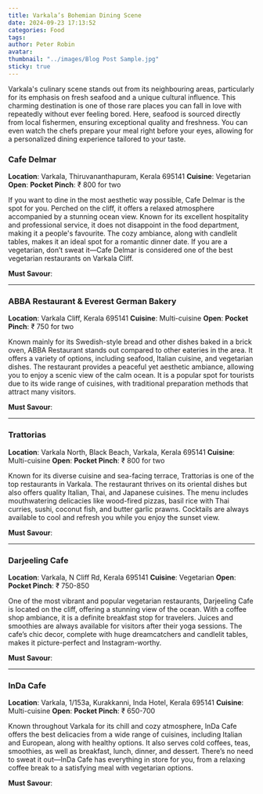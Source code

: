 ```yaml
---
title: Varkala’s Bohemian Dining Scene
date: 2024-09-23 17:13:52
categories: Food
tags:
author: Peter Robin
avatar:
thumbnail: "../images/Blog Post Sample.jpg"
sticky: true
---
```

Varkala's culinary scene stands out from its neighbouring areas, particularly for its emphasis on fresh seafood and a unique cultural influence. This charming destination is one of those rare places you can fall in love with repeatedly without ever feeling bored. Here, seafood is sourced directly from local fishermen, ensuring exceptional quality and freshness. You can even watch the chefs prepare your meal right before your eyes, allowing for a personalized dining experience tailored to your taste.

### Cafe Delmar
**Location**: Varkala, Thiruvananthapuram, Kerala 695141
**Cuisine**: Vegetarian
**Open**: 
**Pocket Pinch**: ₹ 800 for two

If you want to dine in the most aesthetic way possible, Cafe Delmar is the spot for you. Perched on the cliff, it offers a relaxed atmosphere accompanied by a stunning ocean view. Known for its excellent hospitality and professional service, it does not disappoint in the food department, making it a people's favourite. The cozy ambiance, along with candlelit tables, makes it an ideal spot for a romantic dinner date. If you are a vegetarian, don’t sweat it—Cafe Delmar is considered one of the best vegetarian restaurants on Varkala Cliff.

**Must Savour**:

---

### ABBA Restaurant & Everest German Bakery
**Location**: Varkala Cliff, Kerala 695141
**Cuisine**: Multi-cuisine
**Open**: 
**Pocket Pinch**: ₹ 750 for two

Known mainly for its Swedish-style bread and other dishes baked in a brick oven, ABBA Restaurant stands out compared to other eateries in the area. It offers a variety of options, including seafood, Italian cuisine, and vegetarian dishes. The restaurant provides a peaceful yet aesthetic ambiance, allowing you to enjoy a scenic view of the calm ocean. It is a popular spot for tourists due to its wide range of cuisines, with traditional preparation methods that attract many visitors.

**Must Savour**:

---

### Trattorias
**Location**: Varkala North, Black Beach, Varkala, Kerala 695141
**Cuisine**: Multi-cuisine
**Open**: 
**Pocket Pinch**: ₹ 800 for two

Known for its diverse cuisine and sea-facing terrace, Trattorias is one of the top restaurants in Varkala. The restaurant thrives on its oriental dishes but also offers quality Italian, Thai, and Japanese cuisines. The menu includes mouthwatering delicacies like wood-fired pizzas, basil rice with Thai curries, sushi, coconut fish, and butter garlic prawns. Cocktails are always available to cool and refresh you while you enjoy the sunset view.

**Must Savour**:

---

### Darjeeling Cafe
**Location**: Varkala, N Cliff Rd, Kerala 695141
**Cuisine**: Vegetarian
**Open**: 
**Pocket Pinch**: ₹ 750-850

One of the most vibrant and popular vegetarian restaurants, Darjeeling Cafe is located on the cliff, offering a stunning view of the ocean. With a coffee shop ambiance, it is a definite breakfast stop for travelers. Juices and smoothies are always available for visitors after their yoga sessions. The cafe’s chic decor, complete with huge dreamcatchers and candlelit tables, makes it picture-perfect and Instagram-worthy.

**Must Savour**:

---

### InDa Cafe
**Location**: Varkala, 1/153a, Kurakkanni, Inda Hotel, Kerala 695141
**Cuisine**: Multi-cuisine
**Open**: 
**Pocket Pinch**: ₹ 650-700

Known throughout Varkala for its chill and cozy atmosphere, InDa Cafe offers the best delicacies from a wide range of cuisines, including Italian and European, along with healthy options. It also serves cold coffees, teas, smoothies, as well as breakfast, lunch, dinner, and dessert. There’s no need to sweat it out—InDa Cafe has everything in store for you, from a relaxing coffee break to a satisfying meal with vegetarian options.

**Must Savour**: